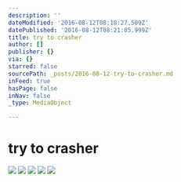 ```yaml
---
description: ''
dateModified: '2016-08-12T08:18:27.509Z'
datePublished: '2016-08-12T08:21:05.999Z'
title: try to crasher
author: []
publisher: {}
via: {}
starred: false
sourcePath: _posts/2016-08-12-try-to-crasher.md
inFeed: true
hasPage: false
inNav: false
_type: MediaObject

---
```

# try to crasher
![](https://the-grid-user-content.s3-us-west-2.amazonaws.com/b57f2aa2-9cc3-4943-b1d1-a0d359841756.jpg)
![](https://the-grid-user-content.s3-us-west-2.amazonaws.com/0dc13279-fe5b-47ad-9694-276809eed277.jpg)
![](https://the-grid-user-content.s3-us-west-2.amazonaws.com/efedaaa3-e67a-4839-9b0e-0c6c58d4ab28.jpg)
![](https://the-grid-user-content.s3-us-west-2.amazonaws.com/9fcdcaab-6ef1-46b5-b81d-ada56316c4f1.jpg)
![](https://the-grid-user-content.s3-us-west-2.amazonaws.com/61a7fb30-3dbe-4724-a6b1-603428c57646.jpg)